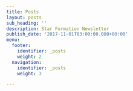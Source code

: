 ```yaml
---
title: Posts
layout: posts
sub_heading: ''
description: Star Formation Newsletter
publish_date: '2017-11-01T03:00:00.000+00:00'
menu:
  footer:
    identifier: _posts
    weight: 2
  navigation:
    identifier: _posts
    weight: 3

---
```

